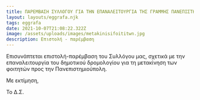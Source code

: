 ```yaml
---
title: ΠΑΡΕΜΒΑΣΗ ΣΥΛΛΟΓΟΥ ΓΙΑ ΤΗΝ ΕΠΑΝΑΛΕΙΤΟΥΡΓΙΑ ΤΗΣ ΓΡΑΜΜΗΣ ΠΑΝΕΠΙΣΤΗΜΙΟΥΠΟΛΗΣ
layout: layouts/eggrafa.njk
tags: eggrafa
date: 2021-10-07T21:08:22.322Z
image: /assets/uploads/images/metakinisifoititwn.jpg
description: Επιστολή - παρέμβαση
---
```

<!--StartFragment-->

Επισυνάπτεται επιστολή-παρέμβαση του Συλλόγου μας, σχετικά με την επαναλειτουργία του δημοτικού δρομολογίου για τη μετακίνηση των φοιτητών προς την Πανεπιστημιούπολη.

Με εκτίμηση,

Το Δ.Σ.  

<!--EndFragment-->